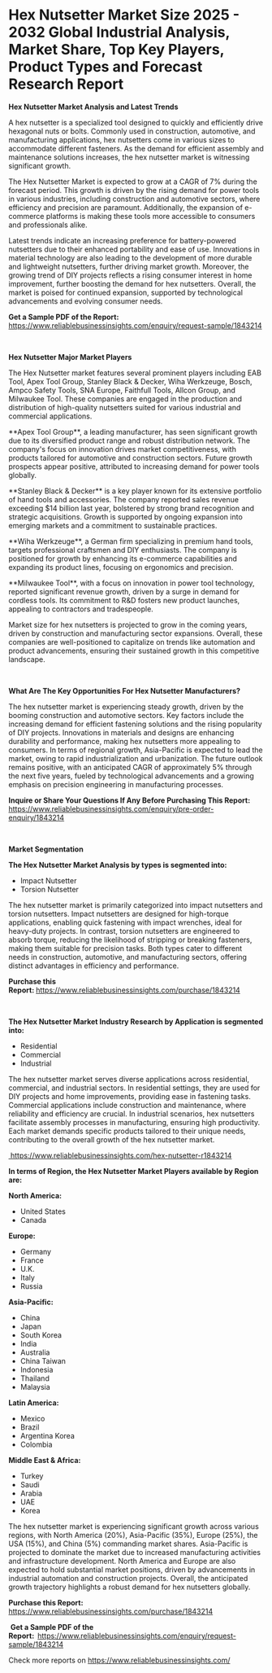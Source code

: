 <p><h1>Hex Nutsetter Market Size 2025 - 2032 Global Industrial Analysis, Market Share, Top Key Players, Product Types and Forecast Research Report</h1></p><p><strong>Hex Nutsetter Market Analysis and Latest Trends</strong></p>
<p><p>A hex nutsetter is a specialized tool designed to quickly and efficiently drive hexagonal nuts or bolts. Commonly used in construction, automotive, and manufacturing applications, hex nutsetters come in various sizes to accommodate different fasteners. As the demand for efficient assembly and maintenance solutions increases, the hex nutsetter market is witnessing significant growth.</p><p>The Hex Nutsetter Market is expected to grow at a CAGR of 7% during the forecast period. This growth is driven by the rising demand for power tools in various industries, including construction and automotive sectors, where efficiency and precision are paramount. Additionally, the expansion of e-commerce platforms is making these tools more accessible to consumers and professionals alike.</p><p>Latest trends indicate an increasing preference for battery-powered nutsetters due to their enhanced portability and ease of use. Innovations in material technology are also leading to the development of more durable and lightweight nutsetters, further driving market growth. Moreover, the growing trend of DIY projects reflects a rising consumer interest in home improvement, further boosting the demand for hex nutsetters. Overall, the market is poised for continued expansion, supported by technological advancements and evolving consumer needs.</p></p>
<p><strong>Get a Sample PDF of the Report:&nbsp;</strong> <a href="https://www.reliablebusinessinsights.com/enquiry/request-sample/1843214?utm_campaign=2641&utm_medium=2&utm_source=Github&utm_content=ia&utm_term=28022025&utm_id=hex-nutsetter">https://www.reliablebusinessinsights.com/enquiry/request-sample/1843214</a></p>
<p>&nbsp;</p>
<p><strong>Hex Nutsetter Major Market Players</strong></p>
<p><p>The Hex Nutsetter market features several prominent players including EAB Tool, Apex Tool Group, Stanley Black & Decker, Wiha Werkzeuge, Bosch, Ampco Safety Tools, SNA Europe, Faithfull Tools, Allcon Group, and Milwaukee Tool. These companies are engaged in the production and distribution of high-quality nutsetters suited for various industrial and commercial applications.</p><p>**Apex Tool Group**, a leading manufacturer, has seen significant growth due to its diversified product range and robust distribution network. The company's focus on innovation drives market competitiveness, with products tailored for automotive and construction sectors. Future growth prospects appear positive, attributed to increasing demand for power tools globally.</p><p>**Stanley Black & Decker** is a key player known for its extensive portfolio of hand tools and accessories. The company reported sales revenue exceeding $14 billion last year, bolstered by strong brand recognition and strategic acquisitions. Growth is supported by ongoing expansion into emerging markets and a commitment to sustainable practices.</p><p>**Wiha Werkzeuge**, a German firm specializing in premium hand tools, targets professional craftsmen and DIY enthusiasts. The company is positioned for growth by enhancing its e-commerce capabilities and expanding its product lines, focusing on ergonomics and precision.</p><p>**Milwaukee Tool**, with a focus on innovation in power tool technology, reported significant revenue growth, driven by a surge in demand for cordless tools. Its commitment to R&D fosters new product launches, appealing to contractors and tradespeople.</p><p>Market size for hex nutsetters is projected to grow in the coming years, driven by construction and manufacturing sector expansions. Overall, these companies are well-positioned to capitalize on trends like automation and product advancements, ensuring their sustained growth in this competitive landscape.</p></p>
<p>&nbsp;</p>
<p><strong>What Are The Key Opportunities For Hex Nutsetter Manufacturers?</strong></p>
<p><p>The hex nutsetter market is experiencing steady growth, driven by the booming construction and automotive sectors. Key factors include the increasing demand for efficient fastening solutions and the rising popularity of DIY projects. Innovations in materials and designs are enhancing durability and performance, making hex nutsetters more appealing to consumers. In terms of regional growth, Asia-Pacific is expected to lead the market, owing to rapid industrialization and urbanization. The future outlook remains positive, with an anticipated CAGR of approximately 5% through the next five years, fueled by technological advancements and a growing emphasis on precision engineering in manufacturing processes.</p></p>
<p><strong>Inquire or Share Your Questions If Any Before Purchasing This Report:</strong> <a href="https://www.reliablebusinessinsights.com/enquiry/pre-order-enquiry/1843214?utm_campaign=2641&utm_medium=2&utm_source=Github&utm_content=ia&utm_term=28022025&utm_id=hex-nutsetter">https://www.reliablebusinessinsights.com/enquiry/pre-order-enquiry/1843214</a></p>
<p>&nbsp;</p>
<p><strong>Market Segmentation</strong></p>
<p><strong>The Hex Nutsetter Market Analysis by types is segmented into:</strong></p>
<p><ul><li>Impact Nutsetter</li><li>Torsion Nutsetter</li></ul></p>
<p><p>The hex nutsetter market is primarily categorized into impact nutsetters and torsion nutsetters. Impact nutsetters are designed for high-torque applications, enabling quick fastening with impact wrenches, ideal for heavy-duty projects. In contrast, torsion nutsetters are engineered to absorb torque, reducing the likelihood of stripping or breaking fasteners, making them suitable for precision tasks. Both types cater to different needs in construction, automotive, and manufacturing sectors, offering distinct advantages in efficiency and performance.</p></p>
<p><strong>Purchase this Report:&nbsp;</strong><a href="https://www.reliablebusinessinsights.com/purchase/1843214?utm_campaign=2641&utm_medium=2&utm_source=Github&utm_content=ia&utm_term=28022025&utm_id=hex-nutsetter">https://www.reliablebusinessinsights.com/purchase/1843214</a></p>
<p>&nbsp;</p>
<p><strong>The Hex Nutsetter Market Industry Research by Application is segmented into:</strong></p>
<p><ul><li>Residential</li><li>Commercial</li><li>Industrial</li></ul></p>
<p><p>The hex nutsetter market serves diverse applications across residential, commercial, and industrial sectors. In residential settings, they are used for DIY projects and home improvements, providing ease in fastening tasks. Commercial applications include construction and maintenance, where reliability and efficiency are crucial. In industrial scenarios, hex nutsetters facilitate assembly processes in manufacturing, ensuring high productivity. Each market demands specific products tailored to their unique needs, contributing to the overall growth of the hex nutsetter market.</p></p>
<p><a href="https://www.reliablebusinessinsights.com/hex-nutsetter-r1843214?utm_campaign=2641&utm_medium=2&utm_source=Github&utm_content=ia&utm_term=28022025&utm_id=hex-nutsetter">&nbsp;https://www.reliablebusinessinsights.com/hex-nutsetter-r1843214</a></p>
<p><strong>In terms of Region, the Hex Nutsetter Market Players available by Region are:</strong></p>
<p>
    <p> <strong> North America: </strong>
        <ul>
            <li>United States</li>
            <li>Canada</li>
        </ul>
        </p> 
    <p> <strong> Europe: </strong>
        <ul>
            <li>Germany</li>
            <li>France</li>
            <li>U.K.</li>
            <li>Italy</li>
            <li>Russia</li>
        </ul>
        </p> 
    <p> <strong> Asia-Pacific: </strong>
        <ul>
            <li>China</li>
            <li>Japan</li>
            <li>South Korea</li>
            <li>India</li>
            <li>Australia</li>
            <li>China Taiwan</li>
            <li>Indonesia</li>
            <li>Thailand</li>
            <li>Malaysia</li>
        </ul>
        </p> 
    <p> <strong> Latin America: </strong>
        <ul>
            <li>Mexico</li>
            <li>Brazil</li>
            <li>Argentina Korea</li>
            <li>Colombia</li>
        </ul>
        </p> 
    <p> <strong> Middle East & Africa: </strong>
        <ul>
            <li>Turkey</li>
            <li>Saudi</li>
            <li>Arabia</li>
            <li>UAE</li>
            <li>Korea</li>
        </ul>
    </p>
    </p>
<p><p>The hex nutsetter market is experiencing significant growth across various regions, with North America (20%), Asia-Pacific (35%), Europe (25%), the USA (15%), and China (5%) commanding market shares. Asia-Pacific is projected to dominate the market due to increased manufacturing activities and infrastructure development. North America and Europe are also expected to hold substantial market positions, driven by advancements in industrial automation and construction projects. Overall, the anticipated growth trajectory highlights a robust demand for hex nutsetters globally.</p></p>
<p><strong>Purchase this Report: </strong><a href="https://www.reliablebusinessinsights.com/purchase/1843214?utm_campaign=2641&utm_medium=2&utm_source=Github&utm_content=ia&utm_term=28022025&utm_id=hex-nutsetter">https://www.reliablebusinessinsights.com/purchase/1843214</a></p>
<p>&nbsp;<strong>Get a Sample PDF of the Report:&nbsp;&nbsp;</strong><a href="https://www.reliablebusinessinsights.com/enquiry/request-sample/1843214?utm_campaign=2641&utm_medium=2&utm_source=Github&utm_content=ia&utm_term=28022025&utm_id=hex-nutsetter">https://www.reliablebusinessinsights.com/enquiry/request-sample/1843214</a></p>
<p><strong></strong></p>
<p>Check more reports on <a href="https://www.reliablebusinessinsights.com/?utm_campaign=2641&utm_medium=2&utm_source=Github&utm_content=ia&utm_term=28022025&utm_id=hex-nutsetter">https://www.reliablebusinessinsights.com/</a></p>